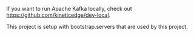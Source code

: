 
If you want to run Apache Kafka locally, check out https://github.com/kineticedge/dev-local.

This project is setup with bootstrap.servers that are used by this project.
